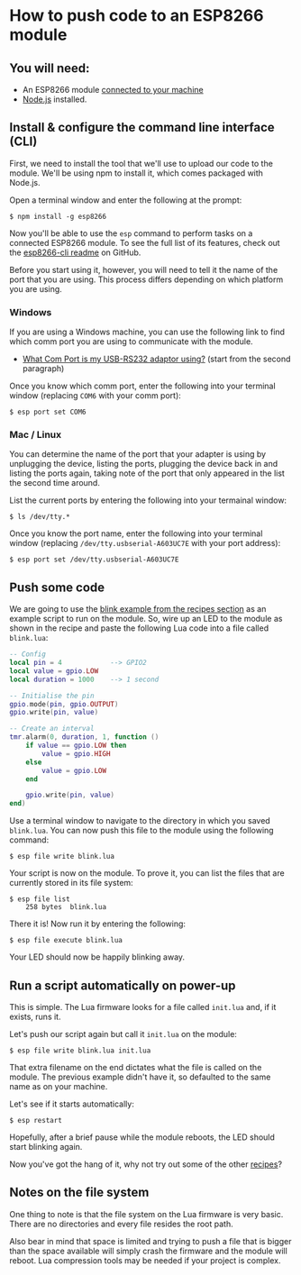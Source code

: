
# How to push code to an ESP8266 module


## You will need:

- An ESP8266 module [connected to your machine](./how-to-connect-an-esp8266-module)
- [Node.js](htttp://nodejs.org/) installed.


## Install & configure the command line interface (CLI)
First, we need to install the tool that we'll use to upload our code to the module. We'll be using npm to install it, which comes packaged with Node.js.

Open a terminal window and enter the following at the prompt:

```
$ npm install -g esp8266
```

Now you'll be able to use the `esp` command to perform tasks on a connected ESP8266 module. To see the full list of its features, check out the [esp8266-cli readme](https://github.com/paulcuth/esp8266-cli) on GitHub.

Before you start using it, however, you will need to tell it the name of the port that you are using. This process differs depending on which platform you are using.

### Windows

If you are using a Windows machine, you can use the following link to find which comm port you are using to communicate with the module.

- [What Com Port is my USB-RS232 adaptor using?](http://www.syringepumppro.com/faq/39-connecting-pumps/79-what-com-port-is-my-usb-rs232-adaptor-using.html) (start from the second paragraph)

Once you know which comm port, enter the following into your terminal window (replacing `COM6` with your comm port):

```
$ esp port set COM6
```

### Mac / Linux

You can determine the name of the port that your adapter is using by unplugging the device, listing the ports, plugging the device back in and listing the ports again, taking note of the port that only appeared in the list the second time around.

List the current ports by entering the following into your termainal window:

```
$ ls /dev/tty.*
```

Once you know the port name, enter the following into your terminal window (replacing `/dev/tty.usbserial-A603UC7E` with your  port address):

```
$ esp port set /dev/tty.usbserial-A603UC7E
```


## Push some code

We are going to use the [blink example from the recipes section](/recipes/blink-demo) as an example script to run on the module. So, wire up an LED to the module as shown in the recipe and paste the following Lua code into a file called `blink.lua`:

```lua
-- Config
local pin = 4            --> GPIO2
local value = gpio.LOW
local duration = 1000    --> 1 second

-- Initialise the pin
gpio.mode(pin, gpio.OUTPUT)
gpio.write(pin, value)

-- Create an interval
tmr.alarm(0, duration, 1, function ()
    if value == gpio.LOW then
        value = gpio.HIGH
    else
        value = gpio.LOW
    end

    gpio.write(pin, value)
end)
```

Use a terminal window to navigate to the directory in which you saved `blink.lua`. You can now push this file to the module using the following command:

```
$ esp file write blink.lua
```

Your script is now on the module. To prove it, you can list the files that are currently stored in its file system:

```
$ esp file list
    258 bytes  blink.lua
```

There it is! Now run it by entering the following:

```
$ esp file execute blink.lua
```

Your LED should now be happily blinking away.


## Run a script automatically on power-up

This is simple. The Lua firmware looks for a file called `init.lua` and, if it exists, runs it.

Let's push our script again but call it `init.lua` on the module:

```
$ esp file write blink.lua init.lua
```

That extra filename on the end dictates what the file is called on the module. The previous example didn't have it, so defaulted to the same name as on your machine.

Let's see if it starts automatically:

```
$ esp restart
```

Hopefully, after a brief pause while the module reboots, the LED should start blinking again.

Now you've got the hang of it, why not try out some of the other [recipes](/recipes)?



## Notes on the file system

One thing to note is that the file system on the Lua firmware is very basic. There are no directories and every file resides the root path.

Also bear in mind that space is limited and trying to push a file that is bigger than the space available will simply crash the firmware and the module will reboot. Lua compression tools may be needed if your project is complex.

